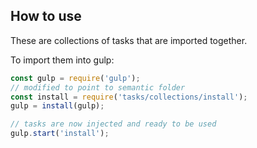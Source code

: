 ## How to use

These are collections of tasks that are imported together.

To import them into gulp:
```javascript
const gulp = require('gulp');
// modified to point to semantic folder
const install = require('tasks/collections/install');
gulp = install(gulp);

// tasks are now injected and ready to be used
gulp.start('install');
```
